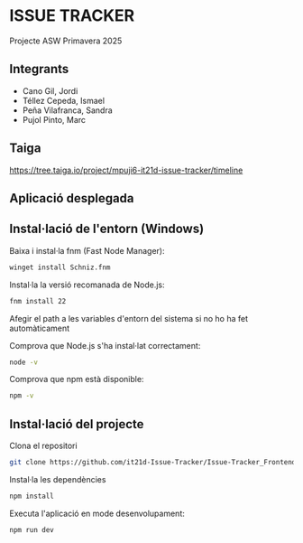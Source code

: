 # ISSUE TRACKER

Projecte ASW Primavera 2025

## Integrants
- Cano Gil, Jordi
- Téllez Cepeda, Ismael
- Peña Vilafranca, Sandra
- Pujol Pinto, Marc


## Taiga

https://tree.taiga.io/project/mpuji6-it21d-issue-tracker/timeline

## Aplicació desplegada



## Instal·lació de l'entorn (Windows)


Baixa i instal·la fnm (Fast Node Manager):
```bash
winget install Schniz.fnm
```

Instal·la la versió recomanada de Node.js:
```bash
fnm install 22
```

Afegir el path a les variables d'entorn del sistema si no ho ha fet automàticament

Comprova que Node.js s'ha instal·lat correctament:
```bash
node -v
```
Comprova que npm està disponible:
```bash
npm -v
```
## Instal·lació del projecte

Clona el repositori
```bash
git clone https://github.com/it21d-Issue-Tracker/Issue-Tracker_Frontend
```

Instal·la les dependències
```bash
npm install
```
Executa l'aplicació en mode desenvolupament:
```bash
npm run dev
```
